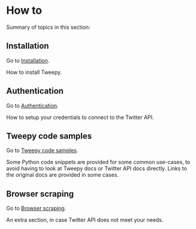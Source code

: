 # How to

Summary of topics in this section:


## Installation

Go to [Installation](installation.md).

How to install Tweepy.


## Authentication

Go to [Authentication](auth.md).

How to setup your credentials to connect to the Twitter API.


## Tweepy code samples

Go to [Tweepy code samples](code_snippets.md).

Some Python code snippets are provided for some common use-cases, to avoid having to look at Tweepy docs or Twitter API docs directly. Links to the original docs are provided in some cases.


## Browser scraping

Go to [Browser scraping](browser-scraping.md).

An extra section, in case Twitter API does not meet your needs.
